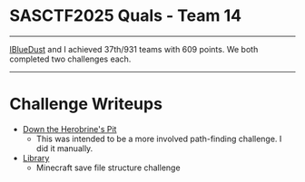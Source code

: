 # SASCTF2025 Quals - Team 14

---

[IBlueDust](https://github.com/iBlueDust) and I achieved 37th/931 teams with 609 points. We both completed two challenges each.

---

# Challenge Writeups

* [Down the Herobrine's Pit](https://github.com/looy3/ctf-writeups/blob/main/SASCTF/minecraft/down_the_herobrines_pit.md)
	* This was intended to be a more involved path-finding challenge. I did it manually.
* [Library](https://github.com/looy3/ctf-writeups/blob/main/SASCTF/minecraft/library.md)
	* Minecraft save file structure challenge

